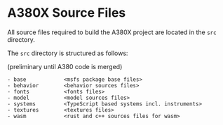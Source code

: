# A380X Source Files

All source files required to build the A380X project are located in the `src` directory.

The `src` directory is structured as follows:

(preliminary until A380 code is merged)

```
- base            <msfs package base files>
- behavior        <behavior sources files>
- fonts           <fonts files>
- model           <model sources files>
- systems         <TypeScript based systems incl. instruments>
- textures        <textures files>
- wasm            <rust and c++ sources files for wasm>
```
